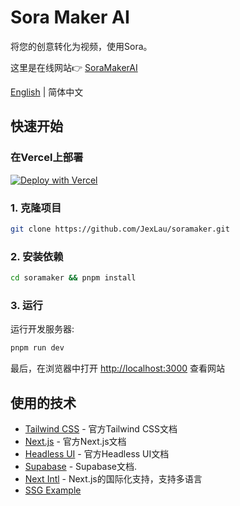 # Sora Maker AI

将您的创意转化为视频，使用Sora。

这里是在线网站👉 [SoraMakerAI](https://soramaker.ai)

<div align="left">

[English](https://github.com/JexLau/soramaker/blob/main/README.md) | 简体中文

## 快速开始

### 在Vercel上部署

[![Deploy with Vercel](https://vercel.com/button)](https://vercel.com/new/import?s=https%3A%2F%2Fgithub.com%2FJexLau%2Fsoramaker&hasTrialAvailable=1&showOptionalTeamCreation=false&project-name=soramaker&framework=nextjs&totalProjects=1&remainingProjects=1)


### 1. 克隆项目

```bash
git clone https://github.com/JexLau/soramaker.git
```

### 2. 安装依赖

```bash
cd soramaker && pnpm install
```

### 3. 运行

运行开发服务器:

```bash
pnpm run dev
```

最后，在浏览器中打开 [http://localhost:3000](http://localhost:3000) 查看网站

## 使用的技术

- [Tailwind CSS](https://tailwindcss.com/docs) - 官方Tailwind CSS文档
- [Next.js](https://nextjs.org/docs) - 官方Next.js文档
- [Headless UI](https://headlessui.dev) - 官方Headless UI文档
- [Supabase](https://supabase.com) - Supabase文档. 
- [Next Intl](https://next-intl-docs.vercel.app/) - Next.js的国际化支持，支持多语言
- [SSG Example]()